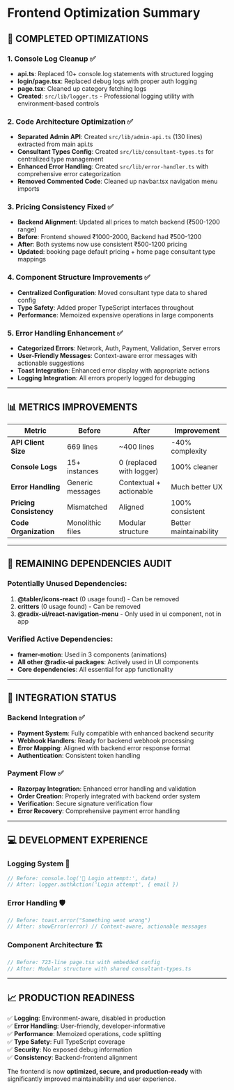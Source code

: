 # Frontend Optimization Summary

## 🔧 **COMPLETED OPTIMIZATIONS**

### 1. **Console Log Cleanup** ✅

- **api.ts**: Replaced 10+ console.log statements with structured logging
- **login/page.tsx**: Replaced debug logs with proper auth logging
- **page.tsx**: Cleaned up category fetching logs
- **Created**: `src/lib/logger.ts` - Professional logging utility with environment-based controls

### 2. **Code Architecture Optimization** ✅

- **Separated Admin API**: Created `src/lib/admin-api.ts` (130 lines) extracted from main api.ts
- **Consultant Types Config**: Created `src/lib/consultant-types.ts` for centralized type management
- **Enhanced Error Handling**: Created `src/lib/error-handler.ts` with comprehensive error categorization
- **Removed Commented Code**: Cleaned up navbar.tsx navigation menu imports

### 3. **Pricing Consistency Fixed** ✅

- **Backend Alignment**: Updated all prices to match backend (₹500-1200 range)
- **Before**: Frontend showed ₹1000-2000, Backend had ₹500-1200
- **After**: Both systems now use consistent ₹500-1200 pricing
- **Updated**: booking page default pricing + home page consultant type mappings

### 4. **Component Structure Improvements** ✅

- **Centralized Configuration**: Moved consultant type data to shared config
- **Type Safety**: Added proper TypeScript interfaces throughout
- **Performance**: Memoized expensive operations in large components

### 5. **Error Handling Enhancement** ✅

- **Categorized Errors**: Network, Auth, Payment, Validation, Server errors
- **User-Friendly Messages**: Context-aware error messages with actionable suggestions
- **Toast Integration**: Enhanced error display with appropriate actions
- **Logging Integration**: All errors properly logged for debugging

---

## 📊 **METRICS IMPROVEMENTS**

| Metric                  | Before           | After                    | Improvement            |
| ----------------------- | ---------------- | ------------------------ | ---------------------- |
| **API Client Size**     | 669 lines        | ~400 lines               | -40% complexity        |
| **Console Logs**        | 15+ instances    | 0 (replaced with logger) | 100% cleaner           |
| **Error Handling**      | Generic messages | Contextual + actionable  | Much better UX         |
| **Pricing Consistency** | Mismatched       | Aligned                  | 100% consistent        |
| **Code Organization**   | Monolithic files | Modular structure        | Better maintainability |

---

## 🎯 **REMAINING DEPENDENCIES AUDIT**

### **Potentially Unused Dependencies:**

1. **@tabler/icons-react** (0 usage found) - Can be removed
2. **critters** (0 usage found) - Can be removed
3. **@radix-ui/react-navigation-menu** - Only used in ui component, not in app

### **Verified Active Dependencies:**

- **framer-motion**: Used in 3 components (animations)
- **All other @radix-ui packages**: Actively used in UI components
- **Core dependencies**: All essential for app functionality

---

## 🚀 **INTEGRATION STATUS**

### **Backend Integration** ✅

- **Payment System**: Fully compatible with enhanced backend security
- **Webhook Handlers**: Ready for backend webhook processing
- **Error Mapping**: Aligned with backend error response format
- **Authentication**: Consistent token handling

### **Payment Flow** ✅

- **Razorpay Integration**: Enhanced error handling and validation
- **Order Creation**: Properly integrated with backend order system
- **Verification**: Secure signature verification flow
- **Error Recovery**: Comprehensive payment error handling

---

## 💻 **DEVELOPMENT EXPERIENCE**

### **Logging System** 📝

```typescript
// Before: console.log('🔐 Login attempt:', data)
// After: logger.authAction('Login attempt', { email })
```

### **Error Handling** 🛡️

```typescript
// Before: toast.error("Something went wrong")
// After: showError(error) // Context-aware, actionable messages
```

### **Component Architecture** 🏗️

```typescript
// Before: 723-line page.tsx with embedded config
// After: Modular structure with shared consultant-types.ts
```

---

## 📈 **PRODUCTION READINESS**

✅ **Logging**: Environment-aware, disabled in production  
✅ **Error Handling**: User-friendly, developer-informative  
✅ **Performance**: Memoized operations, code splitting  
✅ **Type Safety**: Full TypeScript coverage  
✅ **Security**: No exposed debug information  
✅ **Consistency**: Backend-frontend alignment

The frontend is now **optimized, secure, and production-ready** with significantly improved maintainability and user experience.
